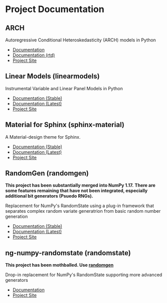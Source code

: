 # Project Documentation

## ARCH

Autoregressive Conditional Heteroskedasticity (ARCH) models in Python

* [Documentation](http://bashtage.github.io/arch/index.html)
* [Documentation (rtd)](http://arch.readthedocs.io/en/latest/)
* [Project Site](https://github.com/bashtage/arch)

## Linear Models (linearmodels)

Instrumental Variable and Linear Panel Models in Python

* [Documentation (Stable)](http://bashtage.github.io/linearmodels/index.html)
* [Documentation (Latest)](http://bashtage.github.io/linearmodels/doc/index.html)
* [Project Site](https://github.com/bashtage/linearmodels)

## Material for Sphinx (sphinx-material)

A Material-design theme for Sphinx.

* [Documentation (Stable)](http://bashtage.github.io/sphinx-material/index.html)
* [Documentation (Latest)](http://bashtage.github.io/sphinx-material/devel/index.html)
* [Project Site](https://github.com/bashtage/sphinx-material)

## RandomGen (randomgen)

**This project has been substantially merged into NumPy 1.17.**
**There are some features remaining that have not been integrated, especially**
**additional bit generators (Psuedo RNGs).**

Replacement for NumPy's RandomState using a plug-in framework that separates
complex random variate generatrion from basic random number generation

* [Documentation (Stable)](http://bashtage.github.io/randomgen/index.html)
* [Documentation (Latest)](http://bashtage.github.io/randomgen/devel/index.html)
* [Project Site](https://github.com/bashtage/randomgen)

## ng-numpy-randomstate (randomstate)

**This project has been mothballed. Use [randomgen](https://github.com/bashtage/randomgen)**

Drop-in replacement for NumPy's RandomState supporting more advanced generators

* [Documentation](http://bashtage.github.io/ng-numpy-randomstate/doc/index.html)
* [Project Site](https://github.com/bashtage/ng-numpy-randomstate)
